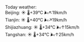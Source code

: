 Today weather:  
Beijing: ☀️   🌡️+39°C 🌬️↖19km/h  
Tianjin: ☀️   🌡️+40°C 🌬️↗19km/h  
Shijiazhuang: ☀️   🌡️+34°C 🌬️↑15km/h  
Tangshan: ☀️   🌡️+34°C 🌬️↑25km/h  
